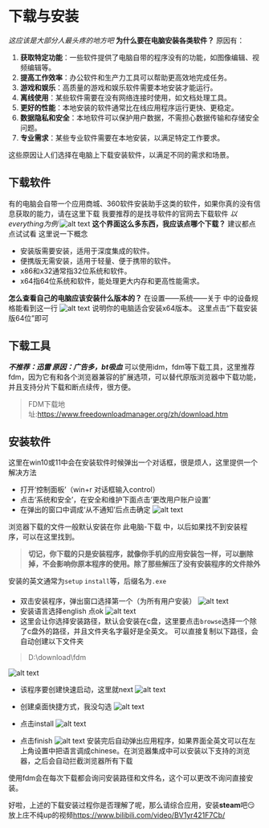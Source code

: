 # 下载与安装
*这应该是大部分人最头疼的地方吧*
**为什么要在电脑安装各类软件？**
原因有：

1. **获取特定功能**：一些软件提供了电脑自带的程序没有的功能，如图像编辑、视频编辑等。
2. **提高工作效率**：办公软件和生产力工具可以帮助更高效地完成任务。
3. **游戏和娱乐**：高质量的游戏和娱乐软件需要本地安装才能运行。
4. **离线使用**：某些软件需要在没有网络连接时使用，如文档处理工具。
5. **更好的性能**：本地安装的软件通常比在线应用程序运行更快、更稳定。
6. **数据隐私和安全**：本地软件可以保护用户数据，不需担心数据传输和存储安全问题。
7. **专业需求**：某些专业软件需要在本地安装，以满足特定工作要求。

这些原因让人们选择在电脑上下载安装软件，以满足不同的需求和场景。
## 下载软件
有的电脑会自带一个应用商城、360软件安装助手这类的软件，如果你真的没有信息获取的能力，请在这里下载
我要推荐的是找寻软件的官网去下载软件
*以everything为例*
![alt text](image-22.png)
**这个界面这么多东西，我应该点哪个下载？**
建议都点点试试看
这里说一下概念
- 安装版需要安装，适用于深度集成的软件。
- 便携版无需安装，适用于轻量、便于携带的软件。
- x86和x32通常指32位系统和软件。
- x64指64位系统和软件，能处理更大内存和更高性能需求。

**怎么查看自己的电脑应该安装什么版本的？**
在设置——系统——关于 中的设备规格能看到这一行
![alt text](image-23.png)
说明你的电脑适合安装x64版本。
这里点击“下载安装版64位”即可
## 下载工具
***不推荐：迅雷 原因：广告多，bt吸血***
可以使用idm，fdm等下载工具，这里推荐fdm，因为它有和各个浏览器兼容的扩展选项，可以替代原版浏览器中下载功能，并且支持分片下载和断点续传，很方便。
> FDM下载地址:<https://www.freedownloadmanager.org/zh/download.htm>
## 安装软件
这里在win10或11中会在安装软件时候弹出一个对话框，很是烦人，这里提供一个解决方法
- 打开‘控制面板’（win+r 对话框输入control）
- 点击‘系统和安全’，在安全和维护下面点击‘更改用户账户设置’
- 在弹出的窗口中调成‘从不通知’后点击确定
![alt text](image-10.png)


浏览器下载的文件一般默认安装在你 此电脑-下载 中，以后如果找不到安装程序，可以在这里找到。
> **切记，你下载的只是安装程序，就像你手机的应用安装包一样，可以删除掉，不会影响你原本程序的使用。除了那些解压了没有安装程序的文件除外**

安装的英文通常为`setup` `install`等，后缀名为`.exe`
#### 

- 双击安装程序，弹出窗口选择第一个（为所有用户安装）
![alt text](image-14.png)
- 安装语言选择english 点ok
![alt text](image-11.png)
- 这里会让你选择安装路径，默认会安装在c盘，这里要点击`browse`选择一个除了c盘外的路径，并且文件夹名字最好是全英文。
可以直接复制以下路径，会自动创建以下文件夹
> D:\download\fdm

![alt text](image-15.png)
- 该程序要创建快速启动，这里就next
![alt text](image-16.png)
- 创建桌面快捷方式，我没勾选
![alt text](image-17.png)

- 点击install
![alt text](image-13.png)
- 点击finish
![alt text](image-12.png)
安装完后自动弹出应用程序，如果界面全英文可以在左上角设置中把语言调成chinese。在浏览器集成中可以安装以下支持的浏览器，之后会自动拦截浏览器所有下载

使用fdm会在每次下载都会询问安装路径和文件名，这个可以更改不询问直接安装。


好啦，上述的下载安装过程你是否理解了呢，那么请综合应用，安装****steam****吧😏
放上庄不纯up的视频<https://www.bilibili.com/video/BV1yr421F7Cb/>